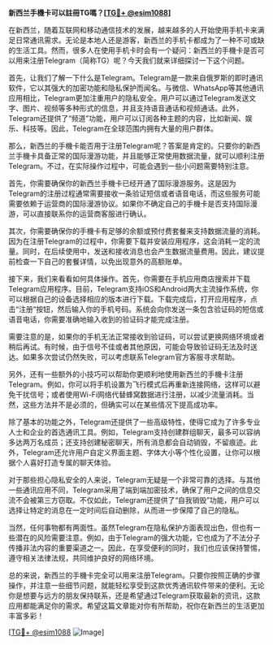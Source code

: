 **新西兰手機卡可以註冊TG嗎？[[TG💪+ @esim1088](https://t.me/s/esim1088)]**

在新西兰，随着互联网和移动通信技术的发展，越来越多的人开始使用手机卡来满足日常通讯需求。无论是本地人还是游客，新西兰的手机卡都成为了一种不可或缺的生活工具。然而，很多人在使用手机卡时会有一个疑问：新西兰的手機卡是否可以用来注册Telegram（简称TG）呢？今天我们就来详细探讨一下这个问题。

首先，让我们了解一下什么是Telegram。Telegram是一款来自俄罗斯的即时通讯软件，它以其强大的加密功能和隐私保护而闻名。与微信、WhatsApp等其他通讯应用相比，Telegram更加注重用户的隐私安全。用户可以通过Telegram发送文字、图片、视频等多种形式的信息，并且支持语音通话和视频通话。此外，Telegram还提供了“频道”功能，用户可以订阅各种主题的内容，比如新闻、娱乐、科技等。因此，Telegram在全球范围内拥有大量的用户群体。

那么，新西兰的手機卡能否用于注册Telegram呢？答案是肯定的。只要你的新西兰手機卡具备正常的国际漫游功能，并且能够正常使用数据流量，就可以顺利注册Telegram。不过，在实际操作过程中，可能会遇到一些小问题需要特别注意。

首先，你需要确保你的新西兰手機卡已经开通了国际漫游服务。这是因为Telegram的注册过程通常需要接收一条验证短信或者语音电话，而这些服务可能需要依赖于运营商的国际漫游协议。如果你不确定自己的手機卡是否支持国际漫游，可以直接联系你的运营商客服进行确认。

其次，你需要确保你的手機卡有足够的余额或预付费套餐来支持数据流量的消耗。因为在注册Telegram的过程中，你需要下载并安装应用程序，这会消耗一定的流量。同时，在后续使用中，发送和接收消息也会产生数据流量费用。因此，建议提前检查一下自己的套餐详情，以免出现意外的高额账单。

接下来，我们来看看如何具体操作。首先，你需要在手机应用商店搜索并下载Telegram应用程序。目前，Telegram支持iOS和Android两大主流操作系统，你可以根据自己的设备选择相应的版本进行下载。下载完成后，打开应用程序，点击“注册”按钮，然后输入你的手机号码。系统会向你发送一条包含验证码的短信或语音电话，你需要准确地输入收到的验证码才能完成注册。

需要注意的是，如果你的手机无法正常接收到验证码，可以尝试更换网络环境或者稍后再试。有时候，由于信号不佳或者其他原因，可能会导致验证码无法及时送达。如果多次尝试仍然失败，可以考虑联系Telegram官方客服寻求帮助。

另外，还有一些额外的小技巧可以帮助你更顺利地使用新西兰的手機卡注册Telegram。例如，你可以将手机设置为飞行模式后再重新连接网络，这样可以避免干扰信号；或者使用Wi-Fi网络代替蜂窝数据进行注册，以减少流量消耗。当然，这些方法并不是必须的，但确实可以在某些情况下提高成功率。

除了基本的功能之外，Telegram还提供了一些高级特性，使得它成为了许多专业人士和企业的首选通讯工具。例如，Telegram支持创建群组聊天，最多可以容纳多达两万名成员；还支持创建秘密聊天，所有消息都会自动销毁，不留痕迹。此外，Telegram还允许用户自定义界面主题、字体大小等个性化设置，让你可以根据个人喜好打造专属的聊天体验。

对于那些担心隐私安全的人来说，Telegram无疑是一个非常可靠的选择。与其他一些通讯应用不同，Telegram采用了端到端加密技术，确保了用户之间的信息交流不会被第三方窃取。不仅如此，Telegram还提供了“自我销毁”功能，用户可以选择让特定的消息在一定时间后自动删除，从而进一步保障了自己的隐私。

当然，任何事物都有两面性。虽然Telegram在隐私保护方面表现出色，但也有一些潜在的风险需要注意。例如，由于Telegram的强大功能，它也成为了不法分子传播非法内容的重要渠道之一。因此，在享受便利的同时，我们也应该保持警惕，遵守相关法律法规，共同维护良好的网络环境。

总的来说，新西兰的手機卡完全可以用来注册Telegram。只要你按照正确的步骤操作，并注意一些细节问题，就能轻松享受到这款优秀通讯软件带来的便利。无论你是想要与远方的朋友保持联系，还是希望通过Telegram获取最新的资讯，这款应用都能满足你的需求。希望这篇文章能对你有所帮助，祝你在新西兰的生活更加丰富多彩！

[[TG💪+ @esim1088](https://t.me/s/esim1088) ![Image](https://i.postimg.cc/4NQfJmqS/Snipaste-2025-05-13-00-14-12.png)]